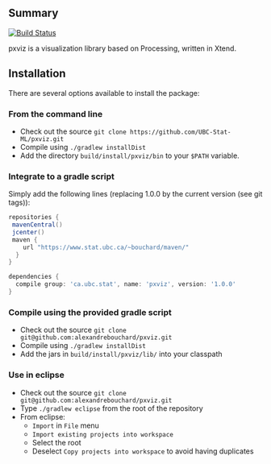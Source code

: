 Summary
-------

[![Build Status](https://travis-ci.org/UBC-Stat-ML/pxviz.png?branch=master)](https://travis-ci.org/UBC-Stat-ML/pxviz)

pxviz is a visualization library based on Processing, written in Xtend.


Installation
------------


There are several options available to install the package:

### From the command line

- Check out the source ``git clone https://github.com/UBC-Stat-ML/pxviz.git``
- Compile using ``./gradlew installDist``
- Add the directory ``build/install/pxviz/bin`` to your ``$PATH`` variable.

### Integrate to a gradle script

Simply add the following lines (replacing 1.0.0 by the current version (see git tags)):

```groovy
repositories {
 mavenCentral()
 jcenter()
 maven {
    url "https://www.stat.ubc.ca/~bouchard/maven/"
  }
}

dependencies {
  compile group: 'ca.ubc.stat', name: 'pxviz', version: '1.0.0'
}
```

### Compile using the provided gradle script

- Check out the source ``git clone git@github.com:alexandrebouchard/pxviz.git``
- Compile using ``./gradlew installDist``
- Add the jars in ``build/install/pxviz/lib/`` into your classpath

### Use in eclipse

- Check out the source ``git clone git@github.com:alexandrebouchard/pxviz.git``
- Type ``./gradlew eclipse`` from the root of the repository
- From eclipse:
  - ``Import`` in ``File`` menu
  - ``Import existing projects into workspace``
  - Select the root
  - Deselect ``Copy projects into workspace`` to avoid having duplicates



